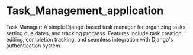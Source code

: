 # Task_Management_application
Task Manager: A simple Django-based task manager for organizing tasks, setting due dates, and tracking progress. Features include task creation, editing, completion tracking, and seamless integration with Django's authentication system.
